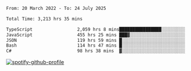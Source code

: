<!--START_SECTION:waka-->

```txt
From: 20 March 2022 - To: 24 July 2025

Total Time: 3,213 hrs 35 mins

TypeScript                 2,059 hrs 8 mins████████████████░░░░░░░░░   64.08 %
JavaScript                 455 hrs 25 mins ███▓░░░░░░░░░░░░░░░░░░░░░   14.17 %
JSON                       119 hrs 59 mins █░░░░░░░░░░░░░░░░░░░░░░░░   03.73 %
Bash                       114 hrs 47 mins █░░░░░░░░░░░░░░░░░░░░░░░░   03.57 %
C#                         98 hrs 38 mins  ▓░░░░░░░░░░░░░░░░░░░░░░░░   03.07 %
```

<!--END_SECTION:waka-->
[![spotify-github-profile](https://spotify-github-profile.vercel.app/api/view?uid=c00zprrvy9xiloa9qnco3hmng&cover_image=true&theme=novatorem&show_offline=false&background_color=121212&bar_color=53b14f&bar_color_cover=false)](https://spotify-github-profile.vercel.app/api/view?uid=c00zprrvy9xiloa9qnco3hmng&redirect=true)



